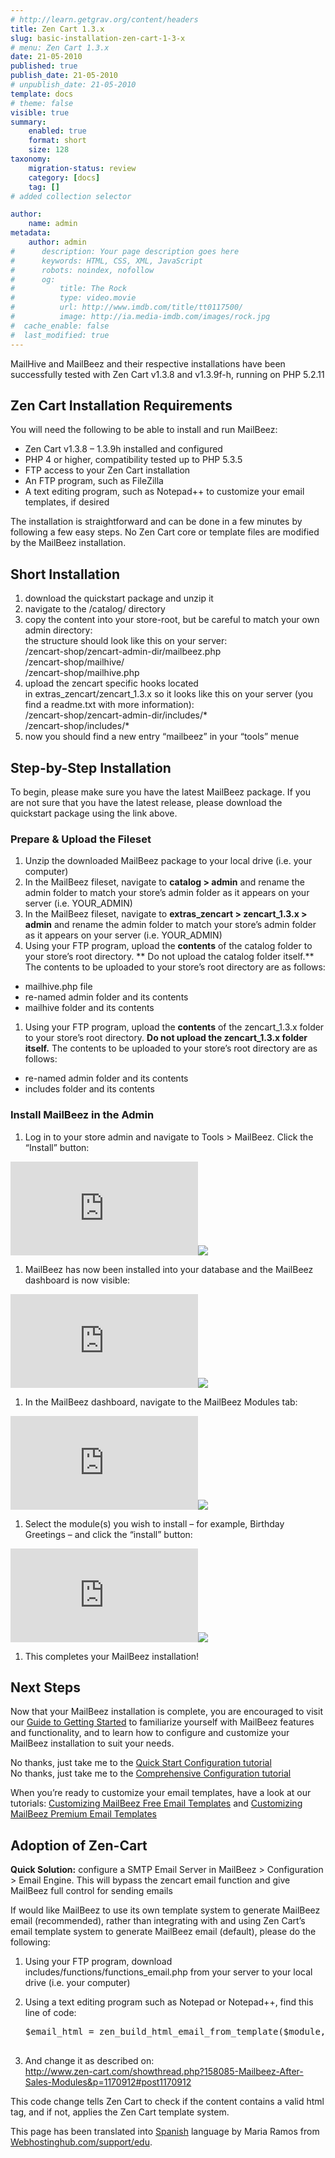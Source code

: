 ```yaml
---
# http://learn.getgrav.org/content/headers
title: Zen Cart 1.3.x
slug: basic-installation-zen-cart-1-3-x
# menu: Zen Cart 1.3.x
date: 21-05-2010
published: true
publish_date: 21-05-2010
# unpublish_date: 21-05-2010
template: docs
# theme: false
visible: true
summary:
    enabled: true
    format: short
    size: 128
taxonomy:
    migration-status: review
    category: [docs]
    tag: []
# added collection selector

author:
    name: admin
metadata:
    author: admin
#      description: Your page description goes here
#      keywords: HTML, CSS, XML, JavaScript
#      robots: noindex, nofollow
#      og:
#          title: The Rock
#          type: video.movie
#          url: http://www.imdb.com/title/tt0117500/
#          image: http://ia.media-imdb.com/images/rock.jpg
#  cache_enable: false
#  last_modified: true
---
```


MailHive and MailBeez and their respective installations have been successfully tested with Zen Cart v1.3.8 and v1.3.9f-h, running on PHP 5.2.11

## Zen Cart Installation Requirements

You will need the following to be able to install and run MailBeez:

- Zen Cart v1.3.8 – 1.3.9h installed and configured
- PHP 4 or higher, compatibility tested up to PHP 5.3.5
- FTP access to your Zen Cart installation
- An FTP program, such as FileZilla
- A text editing program, such as Notepad++ to customize your email templates, if desired

The installation is straightforward and can be done in a few minutes by following a few easy steps. No Zen Cart core or template files are modified by the MailBeez installation.

## Short Installation

1. download the quickstart package and unzip it
2. navigate to the /catalog/ directory
3. copy the content into your store-root, but be careful to match your own admin directory:  
 the structure should look like this on your server:  
 /zencart-shop/zencart-admin-dir/mailbeez.php  
 /zencart-shop/mailhive/  
 /zencart-shop/mailhive.php
4. upload the zencart specific hooks located in extras\_zencart/zencart\_1.3.x so it looks like this on your server (you find a readme.txt with more information):  
 /zencart-shop/zencart-admin-dir/includes/\*  
 /zencart-shop/includes/\*
5. now you should find a new entry “mailbeez” in your “tools” menue

## Step-by-Step Installation

To begin, please make sure you have the latest MailBeez package. If you are not sure that you have the latest release, please download the quickstart package using the link above.

### Prepare & Upload the Fileset

1. Unzip the downloaded MailBeez package to your local drive (i.e. your computer)
2. In the MailBeez fileset, navigate to **catalog > admin** and rename the admin folder to match your store’s admin folder as it appears on your server (i.e. YOUR\_ADMIN)
3. In the MailBeez fileset, navigate to **extras\_zencart > zencart\_1.3.x > admin** and rename the admin folder to match your store’s admin folder as it appears on your server (i.e. YOUR\_ADMIN)
4. Using your FTP program, upload the **contents** of the catalog folder to your store’s root directory. ** Do not upload the catalog folder itself.** The contents to be uploaded to your store’s root directory are as follows:


- mailhive.php file
- re-named admin folder and its contents
- mailhive folder and its contents

1. Using your FTP program, upload the **contents** of the zencart\_1.3.x folder to your store’s root directory. **Do not upload the zencart\_1.3.x folder itself.** The contents to be uploaded to your store’s root directory are as follows:


- re-named admin folder and its contents
- includes folder and its contents

### Install MailBeez in the Admin

1. Log in to your store admin and navigate to Tools > MailBeez. Click the “Install” button:

[![](http://localhost/wordpress_mailbeez_EOL/wp-content/themes/awake/lib/scripts/timthumb/thumb.php?src=http://www.mailbeez.com/images/doc/installation/zencart/zc_install_mailhive.png&w=270&h=134&zc=1&q=100 "Install the MailBeez MailHive")](http://www.mailbeez.com/images/doc/installation/zencart/zc_install_mailhive.png "Install the MailBeez MailHive")![](http://localhost/wordpress_mailbeez_EOL/wp-content/themes/awake/images/shortcodes/image_shadow.png)

1. MailBeez has now been installed into your database and the MailBeez dashboard is now visible:

[![](http://localhost/wordpress_mailbeez_EOL/wp-content/themes/awake/lib/scripts/timthumb/thumb.php?src=http://www.mailbeez.com/images/doc/installation/zencart/zc_intstall_mb_interface.png&w=270&h=253&zc=1&q=100 "MailBeez Dashboard")](http://www.mailbeez.com/images/doc/installation/zencart/zc_intstall_mb_interface.png "MailBeez Dashboard")![](http://localhost/wordpress_mailbeez_EOL/wp-content/themes/awake/images/shortcodes/image_shadow.png)

1. In the MailBeez dashboard, navigate to the MailBeez Modules tab:

[![](http://localhost/wordpress_mailbeez_EOL/wp-content/themes/awake/lib/scripts/timthumb/thumb.php?src=http://www.mailbeez.com/images/doc/installation/zencart/zc_install_mb_tab.png&w=270&h=127&zc=1&q=100 "MailBeez Modules Tab")](http://www.mailbeez.com/images/doc/installation/zencart/zc_install_mb_tab.png "MailBeez Modules Tab")![](http://localhost/wordpress_mailbeez_EOL/wp-content/themes/awake/images/shortcodes/image_shadow.png)

1. Select the module(s) you wish to install – for example, Birthday Greetings – and click the “install” button:

[![](http://localhost/wordpress_mailbeez_EOL/wp-content/themes/awake/lib/scripts/timthumb/thumb.php?src=http://www.mailbeez.com/images/doc/installation/zencart/zc_intstall_birthday.png&w=270&h=86&zc=1&q=100 "Install the Birthday Module")](http://www.mailbeez.com/images/doc/installation/zencart/zc_intstall_birthday.png "Install the Birthday Module")![](http://localhost/wordpress_mailbeez_EOL/wp-content/themes/awake/images/shortcodes/image_shadow.png)

1. This completes your MailBeez installation!



## Next Steps

Now that your MailBeez installation is complete, you are encouraged to visit our [ Guide to Getting Started](http://www.mailbeez.com/documentation/tutorials/guide-to-getting-started/) to familiarize yourself with MailBeez features and functionality, and to learn how to configure and customize your MailBeez installation to suit your needs.

No thanks, just take me to the [Quick Start Configuration tutorial](http://www.mailbeez.com/documentation/tutorials/mailbeez-quick-start-configuration-tutorial/)  
 No thanks, just take me to the [Comprehensive Configuration tutorial](http://www.mailbeez.com/documentation/tutorials/mailbeez-comprehensive-configuration-tutorial/)

When you’re ready to customize your email templates, have a look at our tutorials: [Customizing MailBeez Free Email Templates](http://www.mailbeez.com/documentation/tutorials/customizing-mailbeez-free-email-templates/) and [Customizing MailBeez Premium Email Templates](http://www.mailbeez.com/documentation/tutorials/customizing-mailbeez-premium-email-templates/)



## Adoption of Zen-Cart

**Quick Solution:** configure a SMTP Email Server in MailBeez > Configuration > Email Engine. This will bypass the zencart email function and give MailBeez full control for sending emails

If would like MailBeez to use its own template system to generate MailBeez email (recommended), rather than integrating with and using Zen Cart’s email template system to generate MailBeez email (default), please do the following:

1. Using your FTP program, download includes/functions/functions\_email.php from your server to your local drive (i.e. your computer)
2. Using a text editing program such as Notepad or Notepad++, find this line of code:
 

    <pre class="fancy_pre_box">$email_html = zen_build_html_email_from_template($module, $block);

1. And change it as described on:  
<http://www.zen-cart.com/showthread.php?158085-Mailbeez-After-Sales-Modules&p=1170912#post1170912>

This code change tells Zen Cart to check if the content contains a valid html tag, and if not, applies the Zen Cart template system.

This page has been translated into [Spanish](http://www.webhostinghub.com/support/es/misc/instalacion-de-zen-cart) language by Maria Ramos from [Webhostinghub.com/support/edu](http://www.webhostinghub.com/support/edu).
